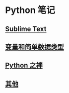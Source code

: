 # Python 笔记

## [Sublime Text](./sublime-text/README.md)

## [变量和简单数据类型](./2/README.md)

## [Python 之禅](./2/this.md)

## [其他](./other/README.md)

